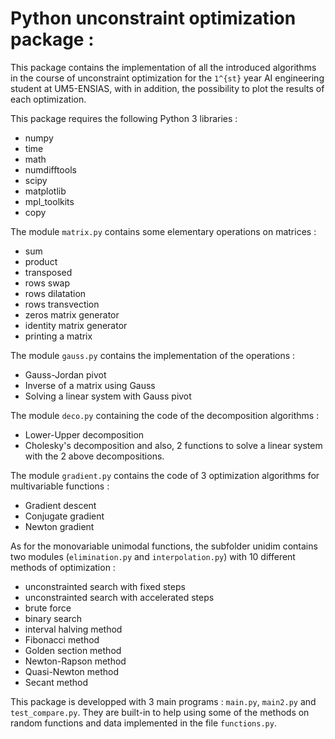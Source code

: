 # **Python unconstraint optimization package :**

This package contains the implementation of all the introduced algorithms in the course of unconstraint optimization for the ``1^{st}`` year AI engineering student at UM5-ENSIAS, with in addition, the possibility to plot the results of each optimization.

This package requires the following Python 3 libraries :
- numpy
- time
- math
- numdifftools
- scipy
- matplotlib
- mpl_toolkits 
- copy

The module `matrix.py` contains some elementary operations on matrices :
- sum
- product
- transposed
- rows swap
- rows dilatation
- rows transvection
- zeros matrix generator
- identity matrix generator
- printing a matrix

The module `gauss.py` contains the implementation of the operations :
- Gauss-Jordan pivot
- Inverse of a matrix using Gauss
- Solving a linear system with Gauss pivot

The module `deco.py` containing the code of the decomposition algorithms :
- Lower-Upper decomposition
- Cholesky's decomposition
and also, 2 functions to solve a linear system with the 2 above decompositions.

The module `gradient.py` contains the code of 3 optimization algorithms for multivariable functions :
- Gradient descent
- Conjugate gradient
- Newton gradient

As for the monovariable unimodal functions, the subfolder unidim contains two modules (`elimination.py` and `interpolation.py`) with 10 different methods of optimization :
- unconstrainted search with fixed steps
- unconstrainted search with accelerated steps
- brute force 
- binary search
- interval halving method
- Fibonacci method
- Golden section method
- Newton-Rapson method
- Quasi-Newton method
- Secant method

This package is developped with 3 main programs : `main.py`, `main2.py` and `test_compare.py`. They are built-in to help using some of the methods on random functions and data implemented in the file `functions.py`.

